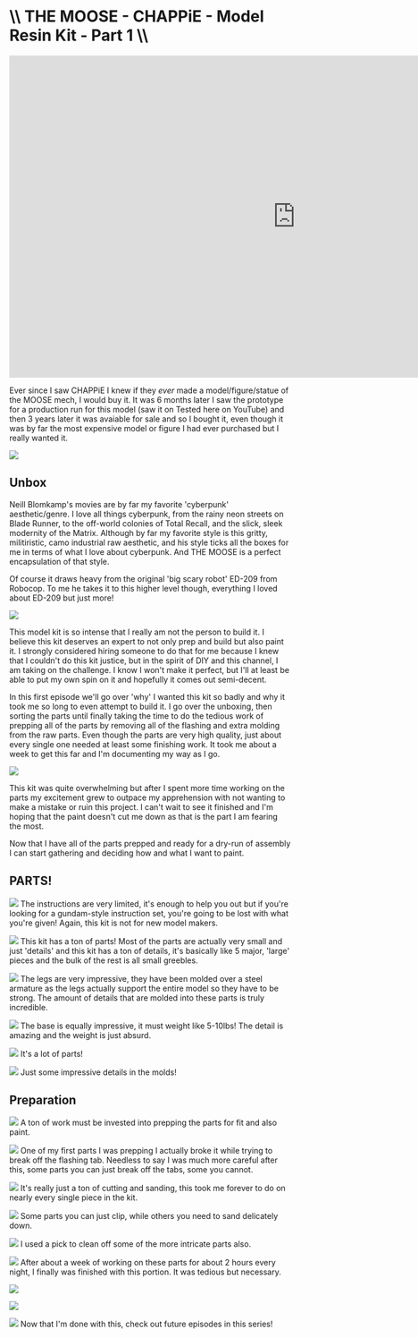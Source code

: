 # \\\ THE MOOSE - CHAPPiE - Model Resin Kit - Part 1 \\\

<div class="video-container"><iframe width="1024" height="576" src="https://www.youtube.com/embed/Gl1wgNPI6hc" title="YouTube video player" frameborder="0" allow="accelerometer; autoplay; clipboard-write; encrypted-media; gyroscope; picture-in-picture" allowfullscreen></iframe></div>

Ever since I saw CHAPPiE I knew if they *ever* made a model/figure/statue of the MOOSE mech, I would buy it. It was 6 months later I saw the prototype for a production run for this model (saw it on Tested here on YouTube) and then 3 years later it was avaiable for sale and so I bought it, even though it was by far the most expensive model or figure I had ever purchased but I really wanted it. 

![](unbox1.jpg) 

## Unbox

Neill Blomkamp's movies are by far my favorite 'cyberpunk' aesthetic/genre. I love all things cyberpunk, from the rainy neon streets on Blade Runner, to the off-world colonies of Total Recall, and the slick, sleek modernity of the Matrix. Although by far my favorite style is this gritty, militiristic, camo industrial raw aesthetic, and his style ticks all the boxes for me in terms of what I love about cyberpunk. And THE MOOSE is a perfect encapsulation of that style. 

Of course it draws heavy from the original 'big scary robot' ED-209 from Robocop. To me he takes it to this higher level though, everything I loved about ED-209 but just more!

![](unbox2.jpg) 

This model kit is so intense that I really am not the person to build it. I believe this kit deserves an expert to not only prep and build but also paint it. I strongly considered hiring someone to do that for me because I knew that I couldn't do this kit justice, but in the spirit of DIY and this channel, I am taking on the challenge. I know I won't make it perfect, but I'll at least be able to put my own spin on it and hopefully it comes out semi-decent. 

In this first episode we'll go over 'why' I wanted this kit so badly and why it took me so long to even attempt to build it. I go over the unboxing, then sorting the parts until finally taking the time to do the tedious work of prepping all of the parts by removing all of the flashing and extra molding from the raw parts. Even though the parts are very high quality, just about every single one needed at least some finishing work. It took me about a week to get this far and I'm documenting my way as I go. 

![](unbox3.jpg) 

This kit was quite overwhelming but after I spent more time working on the parts my excitement grew to outpace my apprehension with not wanting to make a mistake or ruin this project. I can't wait to see it finished and I'm hoping that the paint doesn't cut me down as that is the part I am fearing the most.  

Now that I have all of the parts prepped and ready for a dry-run of assembly I can start gathering and deciding how and what I want to paint. 

## PARTS!

![](parts1.jpg) 
The instructions are very limited, it's enough to help you out but if you're looking for a gundam-style instruction set, you're going to be lost with what you're given! Again, this kit is not for new model makers. 

![](parts2.jpg) 
This kit has a ton of parts! Most of the parts are actually very small and just 'details' and this kit has a ton of details, it's basically like 5 major, 'large' pieces and the bulk of the rest is all small greebles. 

![](parts3.jpg)
The legs are very impressive, they have been molded over a steel armature as the legs actually support the entire model so they have to be strong. The amount of details that are molded into these parts is truly incredible. 

![](parts4.jpg)
The base is equally impressive, it must weight like 5-10lbs! The detail is amazing and the weight is just absurd. 

![](parts5.jpg)
It's a lot of parts! 

![](parts6.jpg)
Just some impressive details in the molds! 

## Preparation

![](prep1.jpg)
A ton of work must be invested into prepping the parts for fit and also paint. 

![](prep2.jpg)
One of my first parts I was prepping I actually broke it while trying to break off the flashing tab. Needless to say I was much more careful after this, some parts you can just break off the tabs, some you cannot. 

![](prep3.jpg)
It's really just a ton of cutting and sanding, this took me forever to do on nearly every single piece in the kit. 

![](prep4.jpg)
Some parts you can just clip, while others you need to sand delicately down. 

![](prep5.jpg)
I used a pick to clean off some of the more intricate parts also. 

![](prep6.jpg)
After about a week of working on these parts for about 2 hours every night, I finally was finished with this portion. It was tedious but necessary. 

![](prep7.jpg)

![](prep8.jpg)

![](prep9.jpg)
Now that I'm done with this, check out future episodes in this series! 
